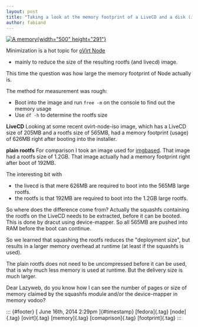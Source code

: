 ```yaml
---
layout: post
title: "Taking a look at the memory footprint of a LiveCD and a disk (image)"
author: fabiand
---
```




[![A
memory](https://farm5.staticflickr.com/4065/4523517597_5ef1049eac.jpg){width="500"
height="291"}](https://www.flickr.com/photos/jonmcgovern/4523517597/ "A memory von Jon McGovern bei Flickr")

Minimization is a hot topic for [oVirt Node](http://www.ovirt.org/Node)
- mainly to reduce the size of the resulting rootfs (and livecd) image.

This time the question was how large the memory footprint of Node
actually is.

The method for measurement was rough:

-   Boot into the image and run `free -m` on the console to find out the
    memory usage
-   Use `df -h` to determine the rootfs size

**LiveCD** Looking at some recent ovirt-node-iso image, which has a
LiveCD size of 205MB and a rootfs size of 565MB, had a memory footprint
(usage) of 626MB right after booting into the installer.

**plain rootfs** For comparison I took an image used for
[imgbased](http://www.github.com/fabiand/imgbased). That image had a
rootfs size of 1.2GB. That image actually had a memory footprint right
after boot of 192MB.

The interesting bit with

-   the livecd is that mere 626MB are required to boot into the 565MB
    large rootfs.
-   the rootfs is that 192MB are required to boot into the 1.2GB large
    rootfs.

So where does the difference come from? Actually the squashfs containing
the rootfs on the LiveCD needs to be extracted, before it can be booted.
This is done by dracut using device-mapper. So all 565MB are pushed into
RAM before the boot can continue.

So we learned that squashing the rootfs reduces the "deployment size",
but results in a larger memory overhead at runtime (at least if the
squashfs is used).

The plain rootfs does not need to be uncompressed before it can be used,
that is why much less memory is used at runtime. But the delivery size
is much larger.

Dear Lazyweb, do you know how I can see the number of pages or size of
memory claimed by the squashfs module and/or the device-mapper in memory
vodoo?

::: {#footer}
[ June 16th, 2014 2:29pm ]{#timestamp} [fedora]{.tag} [node]{.tag}
[ovirt]{.tag} [memory]{.tag} [comaprison]{.tag} [footprint]{.tag}
:::
